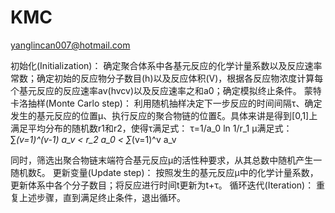 # KMC
yanglincan007@hotmail.com

初始化(Initialization)：
  确定聚合体系中各基元反应的化学计量系数以及反应速率常数；确定初始的反应物分子数目(h)以及反应体积(V)，根据各反应物浓度计算每个基元反应的反应速率av(hvcv)以及反应速率之和a0；确定模拟终止条件。
蒙特卡洛抽样(Monte Carlo step)：
  利用随机抽样决定下一步反应的时间间隔τ、确定发生的基元反应的位置μ、执行反应的聚合物链的位置ξ。具体来讲是得到[0,1]上满足平均分布的随机数r1和r2，使得τ满足式：
	τ=1/a_0  ln 1/r_1
μ满足式：
	∑_(v=1)^(v-1) a_v < r_2 a_0 < ∑_(v=1)^v a_v

  同时，筛选出聚合物链末端符合基元反应μ的活性种要求，从其总数中随机产生一随机数ξ。
更新变量(Update step)：
  按照发生的基元反应μ中的化学计量系数，更新体系中各个分子数目；将反应进行时间t更新为t+τ。
循环迭代(Iteration)：
  重复上述步骤，直到满足终止条件，退出循环。
